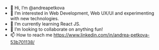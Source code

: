 - 👋 Hi, I’m @andreapetkova
- 👀 I’m interested in Web Development, Web UX/UI and experimenting with new technologies.  
- 🌱 I’m currently learning React JS.
- 💞️ I’m looking to collaborate on anything fun!
- 📫 How to reach me https://www.linkedin.com/in/andrea-petkova-53b701138/

<!---
andreapetkova/andreapetkova is a ✨ special ✨ repository because its `README.md` (this file) appears on your GitHub profile.
You can click the Preview link to take a look at your changes.
--->
